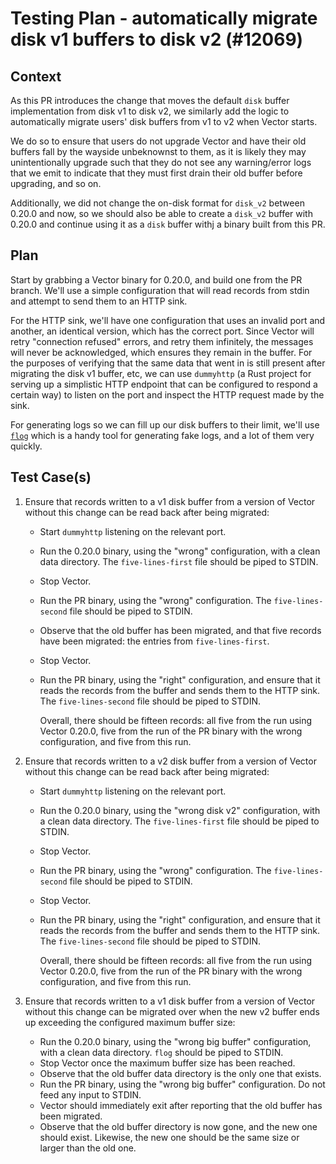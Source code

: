 # Testing Plan - automatically migrate disk v1 buffers to disk v2 (#12069)

## Context

As this PR introduces the change that moves the default `disk` buffer implementation from disk v1 to
disk v2, we similarly add the logic to automatically migrate users' disk buffers from v1 to v2 when
Vector starts.

We do so to ensure that users do not upgrade Vector and have their old buffers fall by the wayside
unbeknownst to them, as it is likely they may unintentionally upgrade such that they do not see any
warning/error logs that we emit to indicate that they must first drain their old buffer before
upgrading, and so on.

Additionally, we did not change the on-disk format for `disk_v2` between 0.20.0 and now, so we
should also be able to create a `disk_v2` buffer with 0.20.0 and continue using it as a `disk`
buffer withj a binary built from this PR.

## Plan

Start by grabbing a Vector binary for 0.20.0, and build one from the PR branch.  We'll use a simple
configuration that will read records from stdin and attempt to send them to an HTTP sink.

For the HTTP sink, we'll have one configuration that uses an invalid port and another, an identical
version, which has the correct port. Since Vector will retry "connection refused" errors, and retry
them infinitely, the messages will never be acknowledged, which ensures they remain in the buffer.
For the purposes of verifying that the same data that went in is still present after migrating the
disk v1 buffer, etc, we can use `dummyhttp` (a Rust project for serving up a simplistic HTTP
endpoint that can be configured to respond a certain way) to listen on the port and inspect the HTTP
request made by the sink.

For generating logs so we can fill up our disk buffers to their limit, we'll use [`flog`][flog]
which is a handy tool for generating fake logs, and a lot of them very quickly.

## Test Case(s)

1. Ensure that records written to a v1 disk buffer from a version of Vector without this change can
   be read back after being migrated:
   - Start `dummyhttp` listening on the relevant port.
   - Run the 0.20.0 binary, using the "wrong" configuration, with a clean data directory. The
     `five-lines-first` file should be piped to STDIN.
   - Stop Vector.
   - Run the PR binary, using the "wrong" configuration. The `five-lines-second` file should be
     piped to STDIN.
   - Observe that the old buffer has been migrated, and that five records have been migrated: the
     entries from `five-lines-first`.
   - Stop Vector.
   - Run the PR binary, using the "right" configuration, and ensure that it reads the records from
     the buffer and sends them to the HTTP sink. The `five-lines-second` file should be piped to
     STDIN.

     Overall, there should be fifteen records: all five from the run using Vector 0.20.0, five from
     the run of the PR binary with the wrong configuration, and five from this run.

2. Ensure that records written to a v2 disk buffer from a version of Vector without this change can
   be read back after being migrated:
   - Start `dummyhttp` listening on the relevant port.
   - Run the 0.20.0 binary, using the "wrong disk v2" configuration, with a clean data directory.
     The `five-lines-first` file should be piped to STDIN.
   - Stop Vector.
   - Run the PR binary, using the "wrong" configuration. The `five-lines-second` file should be
     piped to STDIN.
   - Stop Vector.
   - Run the PR binary, using the "right" configuration, and ensure that it reads the records from
     the buffer and sends them to the HTTP sink. The `five-lines-second` file should be piped to
     STDIN.

     Overall, there should be fifteen records: all five from the run using Vector 0.20.0, five from
     the run of the PR binary with the wrong configuration, and five from this run.

3. Ensure that records written to a v1 disk buffer from a version of Vector without this change can
   be migrated over when the new v2 buffer ends up exceeding the configured maximum buffer size:
   - Run the 0.20.0 binary, using the "wrong big buffer" configuration, with a clean data directory.
     `flog` should be piped to STDIN.
   - Stop Vector once the maximum buffer size has been reached.
   - Observe that the old buffer data directory is the only one that exists.
   - Run the PR binary, using the "wrong big buffer" configuration. Do not feed any input to STDIN.
   - Vector should immediately exit after reporting that the old buffer has been migrated.
   - Observe that the old buffer directory is now gone, and the new one should exist.  Likewise, the
     new one should be the same size or larger than the old one.

[flog]: https://github.com/mingrammer/flog
